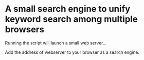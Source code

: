 # A small search engine to unify keyword search among multiple browsers

Running the script will launch a small web server...

Add the address of webserver to your browser as a search engine.